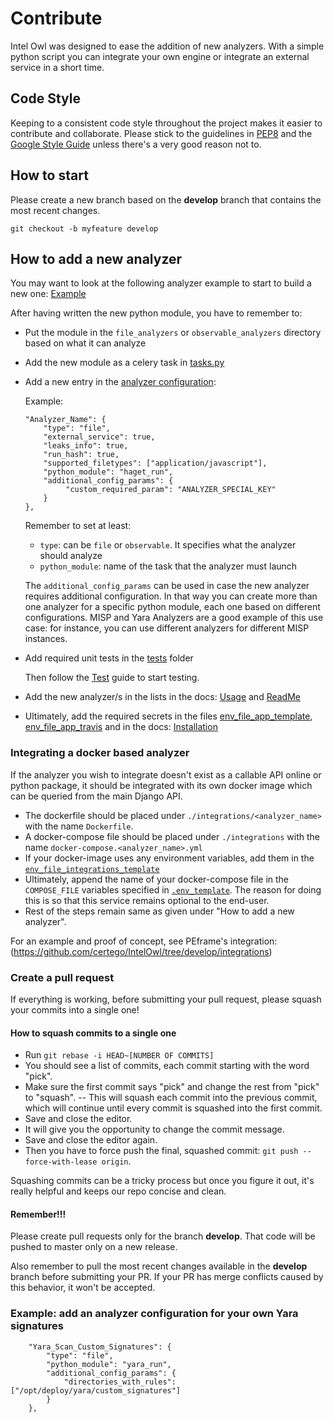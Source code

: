 # Contribute

Intel Owl was designed to ease the addition of new analyzers. With a simple python script you can integrate your own engine or integrate an external service in a short time.

## Code Style
Keeping to a consistent code style throughout the project makes it easier to contribute and collaborate. Please stick to the guidelines in [PEP8](https://www.python.org/dev/peps/pep-0008/) and the [Google Style Guide](https://google.github.io/styleguide/pyguide.html) unless there's a very good reason not to. 

## How to start
Please create a new branch based on the **develop** branch that contains the most recent changes.

`git checkout -b myfeature develop`

## How to add a new analyzer
You may want to look at the following analyzer example to start to build a new one: [Example](https://github.com/certego/IntelOwl/blob/master/api_app/script_analyzers/analyzer_template.py)

After having written the new python module, you have to remember to:
* Put the module in the `file_analyzers` or `observable_analyzers` directory based on what it can analyze
* Add the new module as a celery task in [tasks.py](https://github.com/certego/IntelOwl/blob/master/intel_owl/tasks.py)
* Add a new entry in the [analyzer configuration](https://github.com/certego/IntelOwl/blob/master/configuration/analyzer_config.json):
  
  Example:
  ```
  "Analyzer_Name": {
      "type": "file",
      "external_service": true,
      "leaks_info": true,
      "run_hash": true,
      "supported_filetypes": ["application/javascript"],
      "python_module": "haget_run",
      "additional_config_params": {
           "custom_required_param": "ANALYZER_SPECIAL_KEY"
      }
  },
  ```
  
  Remember to set at least:
  * `type`: can be `file` or `observable`. It specifies what the analyzer should analyze
  * `python_module`: name of the task that the analyzer must launch
  
  The `additional_config_params` can be used in case the new analyzer requires additional configuration.
  In that way you can create more than one analyzer for a specific python module, each one based on different configurations.
  MISP and Yara Analyzers are a good example of this use case: for instance, you can use different analyzers for different MISP instances.

* Add required unit tests in the [tests](https://github.com/certego/IntelOwl/blob/master/tests) folder
 
  Then follow the [Test](./Tests.md) guide to start testing.

* Add the new analyzer/s in the lists in the docs: [Usage](./Usage.md) and [ReadMe](https://github.com/certego/IntelOwl/blob/master/README.md)

* Ultimately, add the required secrets in the files [env_file_app_template](https://github.com/certego/IntelOwl/blob/master/env_file_app_template), [env_file_app_travis](https://github.com/certego/IntelOwl/blob/master/env_file_app_travis) and in the docs: [Installation](./Installation.md)

### Integrating a docker based analyzer
If the analyzer you wish to integrate doesn't exist as a callable API online or python package, it should be integrated with its own docker image
which can be queried from the main Django API.

* The dockerfile should be placed under `./integrations/<analyzer_name>` with the name `Dockerfile`.
* A docker-compose file should be placed under `./integrations` with the name `docker-compose.<analyzer_name>.yml`
* If your docker-image uses any environment variables, add them in the [`env_file_integrations_template`](https://github.com/certego/IntelOwl/blob/develop/env_file_integrations_template)
* Ultimately, append the name of your docker-compose file in the `COMPOSE_FILE` variables specified in [`.env_template`](https://github.com/certego/IntelOwl/blob/develop/env_file_integrations_template). The reason for doing this is so that this service remains optional to the end-user.
* Rest of the steps remain same as given under "How to add a new analyzer".

For an example and proof of concept, see PEframe's integration: (https://github.com/certego/IntelOwl/tree/develop/integrations)

### Create a pull request
If everything is working, before submitting your pull request, please squash your commits into a single one!

#### How to squash commits to a single one

* Run `git rebase -i HEAD~[NUMBER OF COMMITS]`
* You should see a list of commits, each commit starting with the word "pick".
* Make sure the first commit says "pick" and change the rest from "pick" to "squash". -- This will squash each commit into the previous commit, which will continue until every commit is squashed into the first commit.
* Save and close the editor.
* It will give you the opportunity to change the commit message.
* Save and close the editor again.
* Then you have to force push the final, squashed commit: `git push --force-with-lease origin`.

Squashing commits can be a tricky process but once you figure it out, it's really helpful and keeps our repo concise and clean.

#### Remember!!!
Please create pull requests only for the branch **develop**. That code will be pushed to master only on a new release.

Also remember to pull the most recent changes available in the **develop** branch before submitting your PR. If your PR has merge conflicts caused by this behavior, it won't be accepted.

### Example: add an analyzer configuration for your own Yara signatures
```
    "Yara_Scan_Custom_Signatures": {
        "type": "file",
        "python_module": "yara_run",
        "additional_config_params": {
            "directories_with_rules": ["/opt/deploy/yara/custom_signatures"]
        }
    },
```